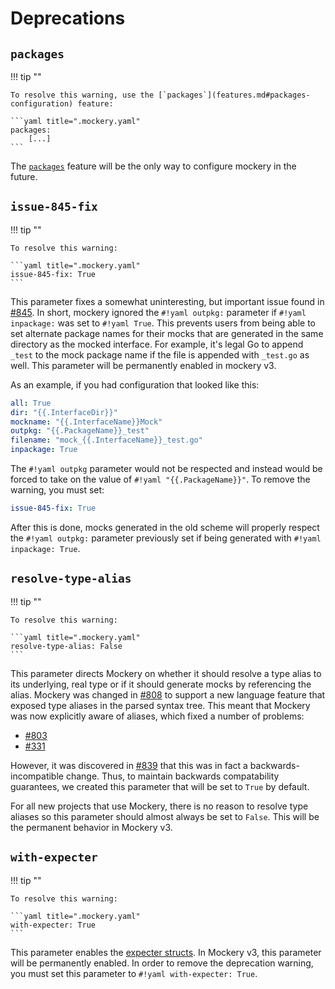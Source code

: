 Deprecations
=============

`packages`
----------

!!! tip ""

    To resolve this warning, use the [`packages`](features.md#packages-configuration) feature:

    ```yaml title=".mockery.yaml"
    packages:
        [...]
    ```

The [`packages`](features.md#packages-configuration) feature will be the only way to configure mockery in the future.

`issue-845-fix`
---------------

!!! tip ""

    To resolve this warning:
    
    ```yaml title=".mockery.yaml"
    issue-845-fix: True
    ```

This parameter fixes a somewhat uninteresting, but important issue found in [#845](https://github.com/vektra/mockery/issues/845).
In short, mockery ignored the `#!yaml outpkg:` parameter if `#!yaml inpackage:` was set to `#!yaml True`. This prevents users
from being able to set alternate package names for their mocks that are generated in the same directory
as the mocked interface. For example, it's legal Go to append `_test` to the mock package name
if the file is appended with `_test.go` as well. This parameter will be permanently
enabled in mockery v3.

As an example, if you had configuration that looked like this:

```yaml
all: True
dir: "{{.InterfaceDir}}"
mockname: "{{.InterfaceName}}Mock"
outpkg: "{{.PackageName}}_test"
filename: "mock_{{.InterfaceName}}_test.go"
inpackage: True
```

The `#!yaml outpkg` parameter would not be respected and instead would be forced to take on the value of `#!yaml "{{.PackageName}}"`.
To remove the warning, you must set:

```yaml
issue-845-fix: True
```

After this is done, mocks generated in the old scheme will properly respect the `#!yaml outpkg:` parameter previously set
if being generated with `#!yaml inpackage: True`.

`resolve-type-alias`
--------------------

!!! tip ""

    To resolve this warning:
    
    ```yaml title=".mockery.yaml"
    resolve-type-alias: False
    ```

This parameter directs Mockery on whether it should resolve a type alias to its underlying, real
type or if it should generate mocks by referencing the alias. Mockery was changed in [#808](https://github.com/vektra/mockery/pull/808)
to support a new language feature that exposed type aliases in the parsed syntax tree. This meant
that Mockery was now explicitly aware of aliases, which fixed a number of problems:

- [#803](https://github.com/vektra/mockery/pull/803)
- [#331](https://github.com/vektra/mockery/issues/331)

However, it was discovered in [#839](https://github.com/vektra/mockery/issues/839) that this was in fact a backwards-incompatible change. Thus, to maintain backwards compatability guarantees, we created this parameter that will be set to `True` by default.

For all new projects that use Mockery, there is no reason to resolve type aliases so this parameter should almost always
be set to `False`. This will be the permanent behavior in Mockery v3.

`with-expecter`
---------------

!!! tip ""

    To resolve this warning:
    
    ```yaml title=".mockery.yaml"
    with-expecter: True
    ```

This parameter enables the [expecter structs](features.md#expecter-structs). In Mockery v3, this parameter will be permanently
enabled. In order to remove the deprecation warning, you must set this parameter to `#!yaml with-expecter: True`.
